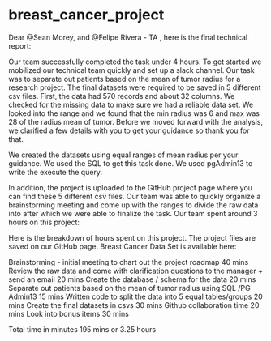 # breast_cancer_project

Dear @Sean Morey, and @Felipe Rivera - TA , here is the final technical report:


Our team successfully completed the task under 4 hours. To get started we mobilized our technical team quickly and set up a slack channel. Our task was to separate out patients based on the mean of tumor radius for a research project. The final datasets were required to be saved in 5 different csv files.
First, the data had 570 records and about 32 columns. We checked for the missing data to make sure we had a reliable data set. We looked into the range and we found that the min radius was 6 and max was 28 of the radius mean of tumor. Before we moved forward with the analysis, we clarified a few details with you to get your guidance so thank you for that.


We created the datasets using equal ranges of mean radius per your guidance. We used the SQL to get this task done. We used pgAdmin13 to write the execute the query.

In addition, the project is uploaded to the GitHub project page where you can find these 5 different csv files. Our team was able to quickly organize a brainstorming meeting and come up with the ranges to divide the raw data into after which we were able to finalize the task. Our team spent around 3 hours on this project:


Here is the breakdown of hours spent on this project. The project files are saved on our GitHub page.
Breast Cancer Data Set is available here:

Brainstorming - initial meeting to chart out the project roadmap 40 mins
Review the raw data and come with clarification questions to the manager + send an email 20 mins
Create the database / schema for the data  20 mins
Separate out patients based on the mean of tumor radius using SQL /PG Admin13 15 mins
Written code to split the data into 5 equal tables/groups 20 mins
Create the final datasets in csvs  30 mins
Github collaboration time 20 mins
Look into bonus items  30 mins

Total time in minutes  195 mins or 3.25 hours